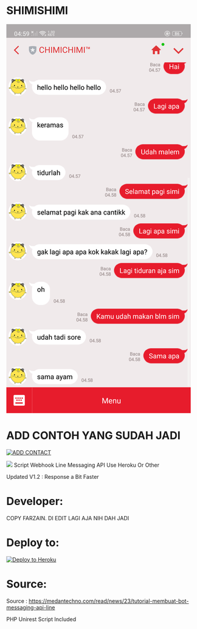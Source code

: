 # SHIMISHIMI
![Prankbots](Screenshot_2018-09-05-04-59-51-98.png)
# ADD CONTOH YANG SUDAH JADI
<a href="https://line.me/R/ti/p/%40lsf1961w"><img height="36" border="0" alt="ADD CONTACT" src="https://scdn.line-apps.com/n/line_add_friends/btn/zh-Hant.png"></a>

<img src="http://qr-official.line.me/L/fl4ZwcOSSn.png">
Script Webhook Line Messaging API Use Heroku Or Other

Updated V1.2 : Response a Bit Faster

# Developer:
COPY FARZAIN. DI EDIT LAGI AJA NIH DAH JADI
# Deploy to:
[![Deploy to Heroku](https://www.herokucdn.com/deploy/button.svg)](https://heroku.com/deploy)

# Source:
Source : https://medantechno.com/read/news/23/tutorial-membuat-bot-messaging-api-line

PHP Unirest Script Included

